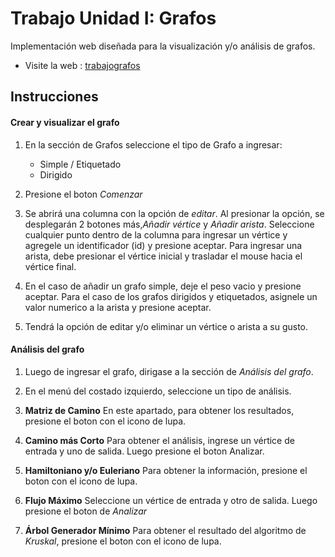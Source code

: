 # Trabajo Unidad I: Grafos

Implementación web diseñada para la visualización y/o análisis de grafos.

- Visite la web : [trabajografos](https://leoquark.github.io/TrabajoGrafos/)

## Instrucciones

#### Crear y visualizar el grafo

1. En la sección de Grafos seleccione el tipo de Grafo a ingresar:
    + Simple / Etiquetado
    + Dirigido

2. Presione el boton *Comenzar*

3. Se abrirá una columna con la opción de *editar*. Al presionar la opción, se desplegarán 2 botones más,*Añadir vértice* y *Añadir arista*. Seleccione cualquier punto dentro de la columna para ingresar un vértice y agregele un identificador (id) y presione aceptar. Para ingresar una arista, debe presionar el vértice inicial y trasladar 
el mouse hacia el vértice final.

4. En el caso de añadir un grafo simple, deje el peso vacio y presione aceptar. Para el caso de los grafos 
dirigidos y etiquetados, asignele un valor numerico a la arista y presione aceptar.

5. Tendrá la opción de editar y/o eliminar un vértice o arista a su gusto.

#### Análisis del grafo

1. Luego de ingresar el grafo, dirigase a la sección de *Análisis del grafo*.

2. En el menú del costado izquierdo, seleccione un tipo de análisis.

3. **Matriz de Camino**
    En este apartado, para obtener los resultados, presione el boton con el icono de lupa.

4. **Camino más Corto**
    Para obtener el análisis, ingrese un vértice de entrada y uno de salida. Luego presione el boton Analizar.

5. **Hamiltoniano y/o Euleriano**
    Para obtener la información, presione el boton con el icono de lupa.

6. **Flujo Máximo**
    Seleccione un vértice de entrada y otro de salida. Luego presione el boton de *Analizar*

7. **Árbol Generador Mínimo**
    Para obtener el resultado del algoritmo de *Kruskal*, presione el boton con el icono de lupa.
    